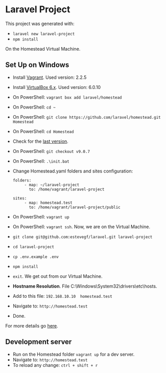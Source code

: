 # Laravel Project

This project was generated with:
- `laravel new laravel-project`
- `npm install`

On the Homestead Virtual Machine.

## Set Up on Windows

- Install [Vagrant](https://www.vagrantup.com/downloads.html). Used version: 2.2.5
- Install [VirtualBox 6.x](https://www.virtualbox.org/wiki/Downloads). Used version: 6.0.10
- On PowerShell: `vagrant box add laravel/homestead`
- On PowerShell: `cd ~`
- On PowerShell: `git clone https://github.com/laravel/homestead.git Homestead`
- On PowerShell: `cd Homestead`
- Check for the [last version](https://github.com/laravel/homestead/releases).
- On PowerShell: `git checkout v9.0.7`
- On PowerShell: `.\init.bat`
- Change Homestead.yaml folders and sites configuration:

    ```` 
    folders:    
         - map: ~/laravel-project
           to: /home/vagrant/laravel-project
     
    sites:
         - map: homestead.test
           to: /home/vagrant/laravel-project/public
    ````
 - On PowerShell: `vagrant up`
 - On PowerShell: `vagrant ssh`. Now, we are on the Virtual Machine.
 - `git clone git@github.com:estevegf/laravel.git laravel-project`
 - `cd laravel-project`
 - `cp .env.example .env`
 - `npm install`
 - `exit`. We get out from our Virtual Machine.
 - **Hostname Resolution**. File C:\Windows\System32\drivers\etc\hosts.
 - Add to this file: `192.168.10.10  homestead.test`
 - Navigate to: `http://homestead.test`
 - Done.
 
 For more details go [here](https://laravel.com/docs/5.8/homestead).

## Development server

- Run on the Homestead folder `vagrant up` for a dev server. 
- Navigate to: `http://homestead.test`
- To reload any change: `ctrl + shift + r`
